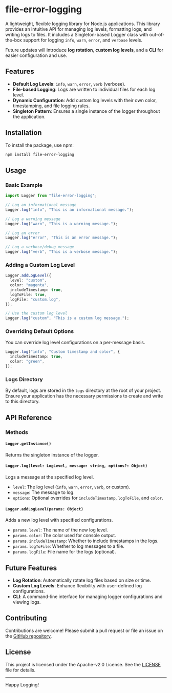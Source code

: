 # file-error-logging

A lightweight, flexible logging library for Node.js applications. This library provides an intuitive API for managing log levels, formatting logs, and writing logs to files. It includes a Singleton-based Logger class with out-of-the-box support for logging `info`, `warn`, `error`, and `verbose` levels. 

Future updates will introduce **log rotation**, **custom log levels**, and a **CLI** for easier configuration and use.

## Features

- **Default Log Levels**: `info`, `warn`, `error`, `verb` (verbose).
- **File-based Logging**: Logs are written to individual files for each log level.
- **Dynamic Configuration**: Add custom log levels with their own color, timestamping, and file logging rules.
- **Singleton Pattern**: Ensures a single instance of the logger throughout the application.

## Installation

To install the package, use npm:

```bash
npm install file-error-logging
```

## Usage

### Basic Example

```typescript
import Logger from "file-error-logging";

// Log an informational message
Logger.log("info", "This is an informational message.");

// Log a warning message
Logger.log("warn", "This is a warning message.");

// Log an error
Logger.log("error", "This is an error message.");

// Log a verbose/debug message
Logger.log("verb", "This is a verbose message.");
```

### Adding a Custom Log Level

```typescript
Logger.addLogLevel({
  level: "custom",
  color: "magenta",
  includeTimestamp: true,
  logToFile: true,
  logFile: "custom.log",
});

// Use the custom log level
Logger.log("custom", "This is a custom log message.");
```

### Overriding Default Options

You can override log level configurations on a per-message basis.

```typescript
Logger.log("info", "Custom timestamp and color", {
  includeTimestamp: true,
  color: "green",
});
```

### Logs Directory

By default, logs are stored in the `logs` directory at the root of your project. Ensure your application has the necessary permissions to create and write to this directory.

## API Reference

### Methods

#### `Logger.getInstance()`
Returns the singleton instance of the logger.

#### `Logger.log(level: LogLevel, message: string, options?: Object)`
Logs a message at the specified log level.

- `level`: The log level (`info`, `warn`, `error`, `verb`, or custom).
- `message`: The message to log.
- `options`: Optional overrides for `includeTimestamp`, `logToFile`, and `color`.

#### `Logger.addLogLevel(params: Object)`
Adds a new log level with specified configurations.

- `params.level`: The name of the new log level.
- `params.color`: The color used for console output.
- `params.includeTimestamp`: Whether to include timestamps in the logs.
- `params.logToFile`: Whether to log messages to a file.
- `params.logFile`: File name for the logs (optional).

## Future Features

- **Log Rotation**: Automatically rotate log files based on size or time.
- **Custom Log Levels**: Enhance flexibility with user-defined log configurations.
- **CLI**: A command-line interface for managing logger configurations and viewing logs.

## Contributing

Contributions are welcome! Please submit a pull request or file an issue on the [GitHub repository](https://github.com/Asterki/file-error-logging).

## License

This project is licensed under the Apache-v2.0 License. See the [LICENSE](./LICENSE) file for details.

---

Happy Logging!
